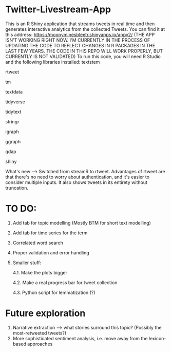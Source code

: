 # Twitter-Livestream-App
This is an R Shiny application that streams tweets in real time and then generates interactive analytics from the collected Tweets.
You can find it at this address: https://moopyminesbleetr.shinyapps.io/appv2/ (THE APP ISN'T WORKING RIGHT NOW. I'M CURRENTLY IN THE PROCESS OF UPDATING THE CODE TO REFLECT CHANGES IN R PACKAGES IN THE LAST FEW YEARS. THE CODE IN THIS REPO WILL WORK PROPERLY, BUT CURRENTLY IS NOT VALIDATED) To run this code, you will need R Studio and the following libraries installed:
textstem

rtweet

tm

textdata

tidyverse

tidytext

stringr

igraph

ggraph

qdap

shiny

What's new --> Switched from streamR to rtweet. Advantages of rtweet are that there's no need to worry about authentication, and it's easier to consider multiple inputs. It also shows tweets in its entirety without truncation.

# TO DO:
  1. Add tab for topic modelling (Mostly BTM for short text modelling)
  2. Add tab for time series for the term
  3. Correlated word search
  4. Proper validation and error handling
  4. Smaller stuff:
  
      4.1. Make the plots bigger
      
      4.2. Make a real progress bar for tweet collection
      
      4.3. Python script for lemmatization (?)

# Future exploration
   1. Narrative extraction --> what stories surround this topic? (Possibly the most-retweeted tweets?)
   2. More sophisticated sentiment analysis, i.e. move away from the lexicon-based approaches   
